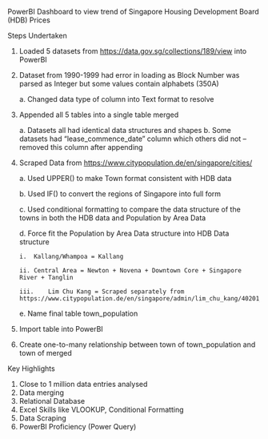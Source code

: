 PowerBI Dashboard to view trend of Singapore Housing Development Board (HDB) Prices

Steps Undertaken
1.	Loaded 5 datasets from https://data.gov.sg/collections/189/view into PowerBI
2.	Dataset from 1990-1999 had error in loading as Block Number was parsed as Integer but some values contain alphabets (350A)
   
    a.	Changed data type of column into Text format to resolve
3.	Appended all 5 tables into a single table merged

    a.	Datasets all had identical data structures and shapes
    b.	Some datasets had “lease_commence_date” column which others did not – removed this column after appending
4.	Scraped Data from https://www.citypopulation.de/en/singapore/cities/

    a.	Used UPPER() to make Town format consistent with HDB data
  	
    b.	Used IF() to convert the regions of Singapore into full form
  	
    c.	Used conditional formatting to compare the data structure of the towns in both the HDB data and Population by Area Data
  	
    d.	Force fit the Population by Area Data structure into HDB Data structure
  	
        i.	Kallang/Whampoa = Kallang
  	
        ii.	Central Area = Newton + Novena + Downtown Core + Singapore River + Tanglin
  	
        iii.    Lim Chu Kang = Scraped separately from https://www.citypopulation.de/en/singapore/admin/lim_chu_kang/40201__lim_chu_kang/
  	
    e.	Name final table town_population
  
8.	Import table into PowerBI
9.	Create one-to-many relationship between town of town_population and town of merged

Key Highlights
1.	Close to 1 million data entries analysed
2.	Data merging 
3.	Relational Database
4.	Excel Skills like VLOOKUP, Conditional Formatting
5.	Data Scraping
6.	PowerBI Proficiency (Power Query)

